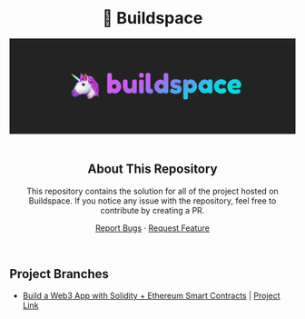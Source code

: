 <!-- PROJECT LOGO -->
<br />
<div>
  <div align="center">
    <h1 style="font-weight: bold">🦄 Buildspace</h1>
    <a href="https://github.com/helloitsm3/buildspace-solutions">
        <img src="./assets/logo.png" alt="Logo">
    </a>
    <br />
    <br />
  </div>
</div>

<!-- ABOUT THIS REPOSITORY -->
<h2 align="center"> About This Repository </h2>

<div align="center">
<p align="center">This repository contains the solution for all of the project hosted on Buildspace. If you notice any issue with the repository, feel free to contribute by creating a PR.</p>

<a href="https://github.com/helloitsm3/buildspace-solutions/issues">Report Bugs</a>
·
<a href="https://github.com/helloitsm3/buildspace-solutions/issues">Request Feature</a>

</div>

<br />

## Project Branches

-   [Build a Web3 App with Solidity + Ethereum Smart Contracts](https://github.com/helloitsm3/buildspace-solutions/tree/create-your-first-smart-contract) | [Project Link](https://app.buildspace.so/projects/CO02cf0f1c-f996-4f50-9669-cf945ca3fb0b)
